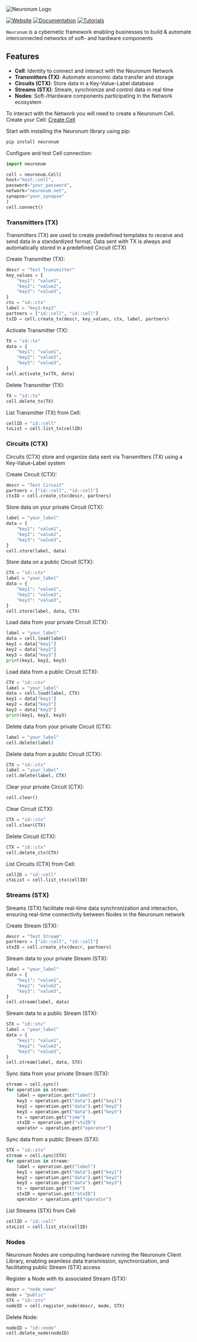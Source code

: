 ![Neuronum Logo](https://neuronum.net/static/logo_pip.png "Neuronum")

[![Website](https://img.shields.io/badge/Website-Neuronum-blue)](https://neuronum.net)
[![Documentation](https://img.shields.io/badge/Docs-Read%20now-green)](https://github.com/neuronumcybernetics/neuronum)
[![Tutorials](https://img.shields.io/badge/Tutorials-Watch%20now-red)](https://www.youtube.com/@neuronumnet)

`Neuronum` is a cybernetic framework enabling businesses to build & automate interconnected networks of soft- and hardware components

## Features
- **Cell**: Identity to connect and interact with the Neuronum Network
- **Transmitters (TX)**: Automate economic data transfer and storage
- **Circuits (CTX)**: Store data in a Key-Value-Label database
- **Streams (STX)**: Stream, synchronize and control data in real time
- **Nodes**: Soft-/Hardware components participating in the Network ecosystem

To interact with the Network you will need to create a Neuronum Cell. 
Create your Cell: [Create Cell](https://neuronum.net/createcell)

Start with installing the Neuronum library using pip:
```python
pip install neuronum
```

Configure and test Cell connection:
```python
import neuronum

cell = neuronum.Cell(
host="host::cell",                                                      # cell host 
password="your_password",                                               # cell password 
network="neuronum.net",                                                 # cell network 
synapse="your_synapse"                                                  # cell synapse
)           
cell.connect()                                                          # connect to network
```

### Transmitters (TX)
Transmitters (TX) are used to create predefined templates to receive and send data in a standardized format. Data sent with TX is always and automatically stored in a predefined Circuit (CTX)

Create Transmitter (TX):
```python
descr = "Test Transmitter"                                              # description (max 25 characters)
key_values = {                                                          # defined keys and example values
    "key1": "value1",
    "key2": "value2",
    "key3": "value3",
}
ctx = "id::ctx"                                                         # select Circuit (CTX)
label = "key1:key2"                                                     # label TX data
partners = ["id::cell", "id::cell"]                                     # authorized Cells
txID = cell.create_tx(descr, key_values, ctx, label, partners) 
```

Activate Transmitter (TX):
```python
TX = "id::tx"                                                           # select Transmitter (TX)
data = {                                                                # enter key-values
    "key1": "value1",
    "key2": "value2",
    "key3": "value3",
}
cell.activate_tx(TX, data)                                              # activate TX
```

Delete Transmitter (TX):
```python
TX = "id::tx"                                                           # select Transmitter (TX)
cell.delete_tx(TX)                                                      # delete TX
```

List Transmitter (TX) from Cell:
```python
cellID = "id::cell"                                                       # select Cell
txList = cell.list_tx(cellID)                                             # list Transmitters (TX)
```

### Circuits (CTX)
Circuits (CTX) store and organize data sent via Transmitters (TX) using a Key-Value-Label system

Create Circuit (CTX):
```python
descr = "Test Circuit"                                                  # description (max 25 characters) 
partners = ["id::cell", "id::cell"]                                     # authorized Cells
ctxID = cell.create_ctx(descr, partners)                                # create Circuit (CTX)
```

Store data on your private Circuit (CTX):
```python
label = "your_label"                                                    # data label (should be unique)
data = {                                                                # data as key-value pairs
    "key1": "value1",
    "key2": "value2",
    "key3": "value3",
}
cell.store(label, data)                                                 # store data
```

Store data on a public Circuit (CTX):
```python
CTX = "id::ctx"                                                         # select Circuit (CTX
label = "your_label"                                                    # data label (should be unique)
data = {                                                                # data as key-value pairs
    "key1": "value1",
    "key2": "value2",
    "key3": "value3",
}
cell.store(label, data, CTX)                                            # store data
```

Load data from your private Circuit (CTX):
```python
label = "your_label"                                                    # select label
data = cell.load(label)                                                 # load data by label
key1 = data["key1"]                                                     # get data from key
key2 = data["key2"]
key3 = data["key3"]
print(key1, key2, key3)                                                 # print data
```

Load data from a public Circuit (CTX):
```python
CTX = "id::ctx"                                                         # select Circuit (CTX)
label = "your_label"                                                    # select label
data = cell.load(label, CTX)                                            # load data by label
key1 = data["key1"]                                                     # get data from key
key2 = data["key2"]
key3 = data["key3"]
print(key1, key2, key3)                                                 # print data
```

Delete data from your private Circuit (CTX):
```python
label = "your_label"                                                    # select label
cell.delete(label)                                                      # delete data by label
```

Delete data from a public Circuit (CTX):
```python
CTX = "id::ctx"                                                         # select Circuits (CTX)
label = "your_label"                                                    # select label
cell.delete(label, CTX)                                                 # delete data by label
```

Clear your private Circuit (CTX):
```python
cell.clear()                                                            # clear Circuit (CTX)
```

Clear Circuit (CTX):
```python
CTX = "id::ctx"                                                         # select Circuit (CTX)
cell.clear(CTX)                                                         # clear CTX
```

Delete Circuit (CTX):
```python
CTX = "id::ctx"                                                         # select Circuit (CTX)
cell.delete_ctx(CTX)                                                    # delete CTX
```

List Circuits (CTX) from Cell:
```python
cellID = "id::cell"                                                       # select Cell
ctxList = cell.list_ctx(cellID)                                           # list Circuits (CTX)
```

### Streams (STX)
Streams (STX) facilitate real-time data synchronization and interaction, ensuring real-time connectivity between Nodes in the Neuronum network

Create Stream (STX):
```python
descr = "Test Stream"                                                   # description (max 25 characters) 
partners = ["id::cell", "id::cell"]                                     # authorized Cells
stxID = cell.create_stx(descr, partners)                                # create Stream (STX)
```

Stream data to your private Stream (STX):
```python
label = "your_label"                                                    # data label
data = {                                                                # data as key-value pairs
    "key1": "value1",
    "key2": "value2",
    "key3": "value3",
}
cell.stream(label, data)                                                # stream data
```

Stream data to a public Stream (STX):
```python
STX = "id::stx"                                                         # select Stream (STX)
label = "your_label"                                                    # data label
data = {                                                                # data as key-value pairs
    "key1": "value1",
    "key2": "value2",
    "key3": "value3",
}
cell.stream(label, data, STX)                                           # stream data
```

Sync data from your private Stream (STX):
```python
stream = cell.sync()                                                    # synchronize Stream (STX)
for operation in stream:                                                # load stream operations
    label = operation.get("label")                                      # get the operation details by key
    key1 = operation.get("data").get("key1")
    key2 = operation.get("data").get("key2")
    key3 = operation.get("data").get("key3")
    ts = operation.get("time")
    stxID = operation.get("stxID")
    operator = operation.get("operator")
```

Sync data from a public Stream (STX):
```python
STX = "id::stx"                                                         # select Stream (STX)  
stream = cell.sync(STX)                                                 # synchronize Stream (STX)
for operation in stream:                                                # load stream operations
    label = operation.get("label")                                      # get the operation details by key
    key1 = operation.get("data").get("key1")
    key2 = operation.get("data").get("key2")
    key3 = operation.get("data").get("key3")
    ts = operation.get("time")
    stxID = operation.get("stxID")
    operator = operation.get("operator")
```

List Streams (STX) from Cell:
```python
cellID = "id::cell"                                                       # select Cell
stxList = cell.list_stx(cellID)                                           # list Streams (STX)
```

### Nodes
Neuronum Nodes are computing hardware running the Neuronum Client Library, enabling seamless data transmission, synchronization, and facilitating public Stream (STX) access

Register a Node with its associated Stream (STX):
```python
descr = "node_name"                                                     # description (max 25 characters) 
mode = "public"                                                         # "public" or "private" Node
STX = "id::stx"                                                         # select Stream (STX)
nodeID = cell.register_node(descr, mode, STX)                           # register Node
```

Delete Node:
```python
nodeID = "id::node"                                                     # select Node
cell.delete_node(nodeID)                                                # delete Node
```
